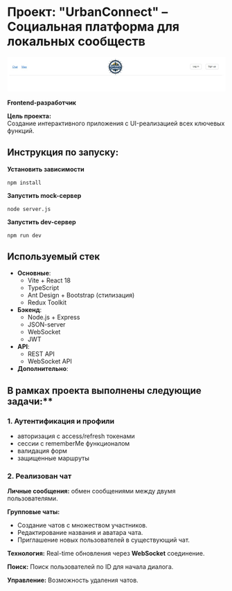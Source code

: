 # Проект: "UrbanConnect" – Социальная платформа для локальных сообществ

![Лого / скриншот проекта](urban%20connect.jpg)

**Frontend-разработчик**

**Цель проекта:**  
Создание интерактивного приложения c UI-реализацией всех ключевых функций.

## Инструкция по запуску:

**Установить зависимости**
```
npm install
```
**Запустить mock-сервер**
```
node server.js
```
**Запустить dev-сервер**
```
npm run dev
```
## Используемый стек

- **Основные**: 
  - Vite + React 18
  - TypeScript
  - Ant Design + Bootstrap (стилизация)
  - Redux Toolkit
- **Бэкенд**:
  - Node.js + Express
  - JSON-server
  - WebSocket
  - JWT 
- **API**:
  - REST API
  - WebSocket API
- **Дополнительно**:
  <!-- - Jest + Cypress (тестирование) -->

## В рамках проекта выполнены следующие задачи:**

### 1. Аутентификация и профили
- авторизация с access/refresh токенами
- сессии с rememberMe функционалом
- валидация форм
- защищенные маршруты

### 2. Реализован чат
**Личные сообщения:** обмен сообщениями между двумя пользователями.

**Групповые чаты:**
  *   Создание чатов с множеством участников.
  *   Редактирование названия и аватара чата.
  *   Приглашение новых пользователей в существующий чат.

**Технология:** Real-time обновления через **WebSocket** соединение.

**Поиск:** Поиск пользователей по ID для начала диалога.

**Управление:** Возможность удаления чатов.

<!-- ## Запланированы следующие задачи:**
- реализовать создание нового чата
- реализовать создание групповых чатов
- реализовать возможность удаления чатов -->
<!-- ### 2. Чат (UI-имитация)
- Визуализация личных/групповых сообщений
- Моковые онлайн-статусы
- Toast-уведомления

### 3. Карты (статичная реализация)
- Фиксированные метки на карте (Mapbox GL JS)
- UI для построения маршрутов (без реального API)
- Кастомные маркеры

### 4. Лента событий
- CRUD операции с постами (моковые данные)
- Интерфейс лайков/комментариев
- Фильтрация по хештегам

### 5. Мероприятия (UI-поток)
- Форма создания мероприятий
- QR-генератор (чисто клиентский)
- Календарь событий (React Big Calendar) -->

<!-- **Результат:**

- Полноценное SPA-приложение
- 100% покрытие ключевой бизнес-логики тестами -->

<!-- ### Демонстрация проекта:


